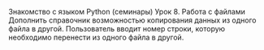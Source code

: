 Знакомство с языком Python (семинары)
Урок 8. Работа с файлами
Дополнить справочник возможностью копирования данных из одного файла в другой. Пользователь вводит номер строки, которую необходимо перенести из одного файла в другой.

